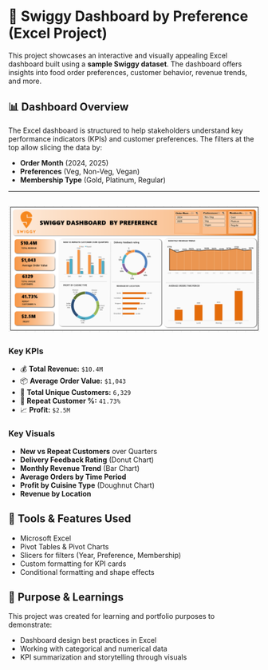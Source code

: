 # 🛵 Swiggy Dashboard by Preference (Excel Project)

This project showcases an interactive and visually appealing Excel dashboard built using a **sample Swiggy dataset**. The dashboard offers insights into food order preferences, customer behavior, revenue trends, and more.

## 📊 Dashboard Overview

The Excel dashboard is structured to help stakeholders understand key performance indicators (KPIs) and customer preferences. The filters at the top allow slicing the data by:
- **Order Month** (2024, 2025)
- **Preferences** (Veg, Non-Veg, Vegan)
- **Membership Type** (Gold, Platinum, Regular)
---
![img](https://github.com/Rajkumar-dataanalyst/Swiggy_Project/blob/main/dashboard_image.png?raw=true)
---

### Key KPIs
- 💰 **Total Revenue:** `$10.4M`
- 📦 **Average Order Value:** `$1,043`
- 👥 **Total Unique Customers:** `6,329`
- 🔁 **Repeat Customer %:** `41.73%`
- 📈 **Profit:** `$2.5M`

### Key Visuals
- **New vs Repeat Customers** over Quarters
- **Delivery Feedback Rating** (Donut Chart)
- **Monthly Revenue Trend** (Bar Chart)
- **Average Orders by Time Period**
- **Profit by Cuisine Type** (Doughnut Chart)
- **Revenue by Location**

## 📌 Tools & Features Used
- Microsoft Excel
- Pivot Tables & Pivot Charts
- Slicers for filters (Year, Preference, Membership)
- Custom formatting for KPI cards
- Conditional formatting and shape effects

## 🧠 Purpose & Learnings
This project was created for learning and portfolio purposes to demonstrate:
- Dashboard design best practices in Excel
- Working with categorical and numerical data
- KPI summarization and storytelling through visuals
